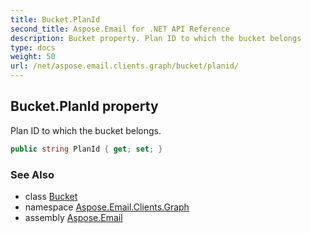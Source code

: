 ```yaml
---
title: Bucket.PlanId
second_title: Aspose.Email for .NET API Reference
description: Bucket property. Plan ID to which the bucket belongs
type: docs
weight: 50
url: /net/aspose.email.clients.graph/bucket/planid/
---
```

## Bucket.PlanId property

Plan ID to which the bucket belongs.

```csharp
public string PlanId { get; set; }
```

### See Also

* class [Bucket](../)
* namespace [Aspose.Email.Clients.Graph](../../bucket/)
* assembly [Aspose.Email](../../../)


